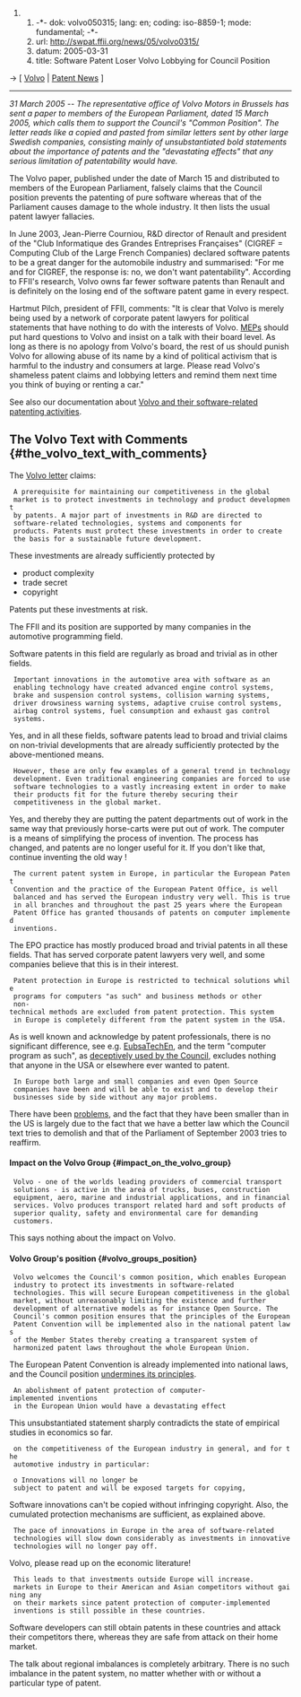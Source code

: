 1.  1.  -\*- dok: volvo050315; lang: en; coding: iso-8859-1; mode:
        fundamental; -\*-
    2.  url: <http://swpat.ffii.org/news/05/volvo0315/>
    3.  datum: 2005-03-31
    4.  title: Software Patent Loser Volvo Lobbying for Council Position

-\> \[ [ Volvo](VolvoEn "wikilink") \| [ Patent
News](SwpatcninoEn "wikilink") \]

------------------------------------------------------------------------

*31 March 2005 \-- The representative office of Volvo Motors in Brussels
has sent a paper to members of the European Parliament, dated 15 March
2005, which calls them to support the Council\'s \"Common Position\".
The letter reads like a copied and pasted from similar letters sent by
other large Swedish companies, consisting mainly of unsubstantiated bold
statements about the importance of patents and the \"devastating
effects\" that any serious limitation of patentability would have.*

The Volvo paper, published under the date of March 15 and distributed to
members of the European Parliament, falsely claims that the Council
position prevents the patenting of pure software whereas that of the
Parliament causes damage to the whole industry. It then lists the usual
patent lawyer fallacies.

In June 2003, Jean-Pierre Courniou, R&D director of Renault and
president of the \"Club Informatique des Grandes Entreprises
Françaises\" (CIGREF = Computing Club of the Large French Companies)
declared software patents to be a great danger for the automobile
industry and summarised: \"For me and for CIGREF, the response is: no,
we don\'t want patentability\". According to FFII\'s research, Volvo
owns far fewer software patents than Renault and is definitely on the
losing end of the software patent game in every respect.

Hartmut Pilch, president of FFII, comments: \"It is clear that Volvo is
merely being used by a network of corporate patent lawyers for political
statements that have nothing to do with the interests of Volvo.
[MEPs](MEPs "wikilink") should put hard questions to Volvo and insist on
a talk with their board level. As long as there is no apology from
Volvo\'s board, the rest of us should punish Volvo for allowing abuse of
its name by a kind of political activism that is harmful to the industry
and consumers at large. Please read Volvo\'s shameless patent claims and
lobbying letters and remind them next time you think of buying or
renting a car.\"

See also our documentation about [ Volvo and their software-related
patenting activities](VolvoEn "wikilink").

## The Volvo Text with Comments {#the_volvo_text_with_comments}

The [Volvo letter](http://swpat.ffii.org/news/05/volvo0315/ "wikilink")
claims:

` A prerequisite for maintaining our competitiveness in the global`\
` market is to protect investments in technology and product development`\
` by patents. A major part of investments in R&D are directed to`\
` software-related technologies, systems and components for`\
` products. Patents must protect these investments in order to create`\
` the basis for a sustainable future development. `

These investments are already sufficiently protected by

-   product complexity
-   trade secret
-   copyright

Patents put these investments at risk.

The FFII and its position are supported by many companies in the
automotive programming field.

Software patents in this field are regularly as broad and trivial as in
other fields.

` Important innovations in the automotive area with software as an`\
` enabling technology have created advanced engine control systems,`\
` brake and suspension control systems, collision warning systems,`\
` driver drowsiness warning systems, adaptive cruise control systems,`\
` airbag control systems, fuel consumption and exhaust gas control`\
` systems.`

Yes, and in all these fields, software patents lead to broad and trivial
claims on non-trivial developments that are already sufficiently
protected by the above-mentioned means.

` However, these are only few examples of a general trend in technology`\
` development. Even traditional engineering companies are forced to use`\
` software technologies to a vastly increasing extent in order to make`\
` their products fit for the future thereby securing their`\
` competitiveness in the global market.`

Yes, and thereby they are putting the patent departments out of work in
the same way that previously horse-carts were put out of work. The
computer is a means of simplifying the process of invention. The process
has changed, and patents are no longer useful for it. If you don\'t like
that, continue inventing the old way !

` The current patent system in Europe, in particular the European Patent`\
` Convention and the practice of the European Patent Office, is well`\
` balanced and has served the European industry very well. This is true`\
` in all branches and throughout the past 25 years where the European`\
` Patent Office has granted thousands of patents on computer implemented`\
` inventions.`

The EPO practice has mostly produced broad and trivial patents in all
these fields. That has served corporate patent lawyers very well, and
some companies believe that this is in their interest.

` Patent protection in Europe is restricted to technical solutions while`\
` programs for computers "as such" and business methods or other`\
` non-technical methods are excluded from patent protection. This system`\
` in Europe is completely different from the patent system in the USA.`

As is well known and acknowledge by patent professionals, there is no
significant difference, see e.g. [EubsaTechEn](EubsaTechEn "wikilink"),
and the term \"computer program as such\", as [ deceptively used by the
Council](ConsText0406En "wikilink"), excludes nothing that anyone in the
USA or elsewhere ever wanted to patent.

` In Europe both large and small companies and even Open Source`\
` companies have been and will be able to exist and to develop their`\
` businesses side by side without any major problems.`

There have been [ problems](SwpikxraniEn "wikilink"), and the fact that
they have been smaller than in the US is largely due to the fact that we
have a better law which the Council text tries to demolish and that of
the Parliament of September 2003 tries to reaffirm.

#### Impact on the Volvo Group {#impact_on_the_volvo_group}

` Volvo - one of the worlds leading providers of commercial transport`\
` solutions - is active in the area of trucks, buses, construction`\
` equipment, aero, marine and industrial applications, and in financial`\
` services. Volvo produces transport related hard and soft products of`\
` superior quality, safety and environmental care for demanding`\
` customers.`

This says nothing about the impact on Volvo.

#### Volvo Group\'s position {#volvo_groups_position}

` Volvo welcomes the Council's common position, which enables European`\
` industry to protect its investments in software-related`\
` technologies. This will secure European competitiveness in the global`\
` market, without unreasonably limiting the existence and further`\
` development of alternative models as for instance Open Source. The`\
` Council's common position ensures that the principles of the European`\
` Patent Convention will be implemented also in the national patent laws`\
` of the Member States thereby creating a transparent system of`\
` harmonized patent laws throughout the whole European Union.`

The European Patent Convention is already implemented into national
laws, and the Council position [ undermines its
principles](Epue52En "wikilink").

` An abolishment of patent protection of computer-implemented inventions`\
` in the European Union would have a devastating effect`

This unsubstantiated statement sharply contradicts the state of
empirical studies in economics so far.

` on the competitiveness of the European industry in general, and for the`\
` automotive industry in particular: `

` o Innovations will no longer be`\
` subject to patent and will be exposed targets for copying, `

Software innovations can\'t be copied without infringing copyright.
Also, the cumulated protection mechanisms are sufficient, as explained
above.

` The pace of innovations in Europe in the area of software-related`\
` technologies will slow down considerably as investments in innovative`\
` technologies will no longer pay off.`

Volvo, please read up on the economic literature!

` This leads to that investments outside Europe will increase. `\
` markets in Europe to their American and Asian competitors without gaining any`\
` on their markets since patent protection of computer-implemented`\
` inventions is still possible in these countries.`

Software developers can still obtain patents in these countries and
attack their competitors there, whereas they are safe from attack on
their home market.

The talk about regional imbalances is completely arbitrary. There is no
such imbalance in the patent system, no matter whether with or without a
particular type of patent.
